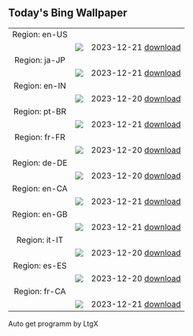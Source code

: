## Today's Bing Wallpaper
|      |      |      |
| :----: | :----: | :----: |
|Region: en-US
||![](https://www.bing.com/th?id=OHR.ValGardenaItaly_EN-US8887980856_UHD.jpg&pid=hp&w=1152&h=648&rs=1&c=4)|2023-12-21 [download](https://www.bing.com/th?id=OHR.ValGardenaItaly_EN-US8887980856_UHD.jpg)|
|Region: ja-JP
||![](https://www.bing.com/th?id=OHR.LjubljanaLights_JA-JP9081354484_UHD.jpg&pid=hp&w=1152&h=648&rs=1&c=4)|2023-12-21 [download](https://www.bing.com/th?id=OHR.LjubljanaLights_JA-JP9081354484_UHD.jpg)|
|Region: en-IN
||![](https://www.bing.com/th?id=OHR.ValGardenaItaly_EN-IN2770254332_UHD.jpg&pid=hp&w=1152&h=648&rs=1&c=4)|2023-12-20 [download](https://www.bing.com/th?id=OHR.ValGardenaItaly_EN-IN2770254332_UHD.jpg)|
|Region: pt-BR
||![](https://www.bing.com/th?id=OHR.ValGardenaItaly_PT-BR7927921008_UHD.jpg&pid=hp&w=1152&h=648&rs=1&c=4)|2023-12-21 [download](https://www.bing.com/th?id=OHR.ValGardenaItaly_PT-BR7927921008_UHD.jpg)|
|Region: fr-FR
||![](https://www.bing.com/th?id=OHR.XmasDesserts_FR-FR3582409300_UHD.jpg&pid=hp&w=1152&h=648&rs=1&c=4)|2023-12-20 [download](https://www.bing.com/th?id=OHR.XmasDesserts_FR-FR3582409300_UHD.jpg)|
|Region: de-DE
||![](https://www.bing.com/th?id=OHR.ValGardenaItaly_DE-DE0637629816_UHD.jpg&pid=hp&w=1152&h=648&rs=1&c=4)|2023-12-20 [download](https://www.bing.com/th?id=OHR.ValGardenaItaly_DE-DE0637629816_UHD.jpg)|
|Region: en-CA
||![](https://www.bing.com/th?id=OHR.ValGardenaItaly_EN-CA9038547102_UHD.jpg&pid=hp&w=1152&h=648&rs=1&c=4)|2023-12-21 [download](https://www.bing.com/th?id=OHR.ValGardenaItaly_EN-CA9038547102_UHD.jpg)|
|Region: en-GB
||![](https://www.bing.com/th?id=OHR.ValGardenaItaly_EN-GB6400488712_UHD.jpg&pid=hp&w=1152&h=648&rs=1&c=4)|2023-12-21 [download](https://www.bing.com/th?id=OHR.ValGardenaItaly_EN-GB6400488712_UHD.jpg)|
|Region: it-IT
||![](https://www.bing.com/th?id=OHR.ValGardenaItaly_IT-IT1495340445_UHD.jpg&pid=hp&w=1152&h=648&rs=1&c=4)|2023-12-20 [download](https://www.bing.com/th?id=OHR.ValGardenaItaly_IT-IT1495340445_UHD.jpg)|
|Region: es-ES
||![](https://www.bing.com/th?id=OHR.ValGardenaItaly_ES-ES2933649744_UHD.jpg&pid=hp&w=1152&h=648&rs=1&c=4)|2023-12-20 [download](https://www.bing.com/th?id=OHR.ValGardenaItaly_ES-ES2933649744_UHD.jpg)|
|Region: fr-CA
||![](https://www.bing.com/th?id=OHR.ValGardenaItaly_FR-CA7284265167_UHD.jpg&pid=hp&w=1152&h=648&rs=1&c=4)|2023-12-21 [download](https://www.bing.com/th?id=OHR.ValGardenaItaly_FR-CA7284265167_UHD.jpg)|

Auto get programm by LtgX
